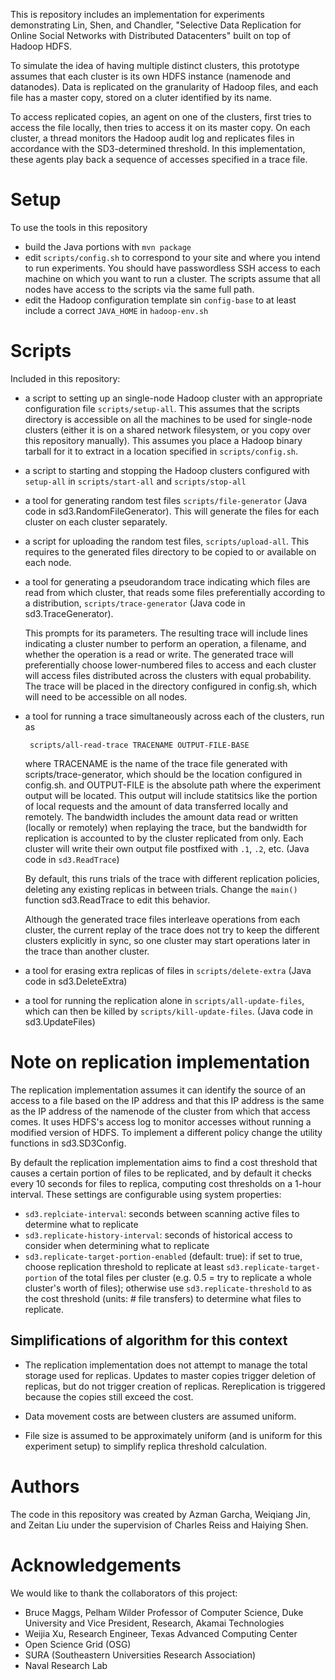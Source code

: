 This is repository includes an implementation for experiments demonstrating
Lin, Shen, and Chandler, "Selective Data Replication for Online Social Networks with Distributed Datacenters" built on top of Hadoop HDFS.

To simulate the idea of having multiple distinct clusters, this prototype assumes that each cluster is its own HDFS instance (namenode and datanodes).
Data is replicated on the granularity of Hadoop files, and each file has a master copy, stored on a cluter identified by its name.

To access replicated copies, an agent on one of the clusters, first tries to access the file locally, then tries to access it on its master copy.
On each cluster, a thread monitors the Hadoop audit log and replicates files in accordance with the SD3-determined threshold.
In this implementation, these agents play back a sequence of accesses specified in a trace file.

# Setup 

To use the tools in this repository

*  build the Java portions with `mvn package`
*  edit `scripts/config.sh` to correspond to your site and where you intend to run experiments. You should have passwordless
   SSH access to each machine on which you want to run a cluster. The scripts assume that all nodes have access to the 
   scripts via the same full path.
*  edit the Hadoop configuration template sin `config-base` to at least include a correct `JAVA_HOME` in `hadoop-env.sh`


# Scripts

Included in this repository:

*  a script to setting up an single-node Hadoop cluster with an appropriate configuration file `scripts/setup-all`.
   This assumes that the scripts directory is accessible on all the machines to be used for single-node clusters
   (either it is on a shared network filesystem, or you copy over this repository manually). This
   assumes you place a Hadoop binary tarball for it to extract in a location specified in `scripts/config.sh`.

*  a script to starting and stopping the Hadoop clusters configured with `setup-all` in `scripts/start-all` and
   `scripts/stop-all`

*  a tool for generating random test files `scripts/file-generator` (Java code in sd3.RandomFileGenerator). This
   will generate the files for each cluster on each cluster separately.

*  a script for uploading the random test files, `scripts/upload-all`.  This requires to the generated files directory to
   be copied to or available on each node.

*  a tool for generating a pseudorandom trace indicating which files are read from which cluster, that reads some
    files preferentially according to a distribution, `scripts/trace-generator` (Java code in sd3.TraceGenerator).

   This prompts for its parameters. The resulting trace will include lines indicating a cluster number to perform an operation,
   a filename, and whether the operation is a read or write.
   The generated trace will preferentially choose lower-numbered files to access and each cluster will access
   files distributed across the clusters with equal probability.
   The trace will be placed in the directory configured
   in config.sh, which will need to be accessible on all nodes.

*  a tool for running  a trace simultaneously across each of the clusters, run as 

        scripts/all-read-trace TRACENAME OUTPUT-FILE-BASE
  
   where TRACENAME is the name of the trace file generated with scripts/trace-generator, 
   which should be the location configured in config.sh.
   and OUTPUT-FILE is the absolute path where the experiment output will be located.
   This output will include statitsics like the portion of local requests and the amount of data transferred locally
   and remotely.
   The bandwidth includes the amount data read or written (locally or remotely) when replaying the trace, but the
   bandwidth for replication is accounted to by the cluster replicated from only.
   Each cluster will write their own output file postfixed with `.1`, `.2`, etc.
   (Java code in `sd3.ReadTrace`)

   By default, this runs trials of the trace with different replication policies, deleting any existing replicas in between trials.
   Change the `main()` function sd3.ReadTrace to edit this behavior.

   Although the generated trace files interleave operations from each cluster, the current replay of the trace does not
   try to keep the different clusters explicitly in sync, so one cluster may start operations later in the trace
   than another cluster.

*  a tool for erasing extra replicas of files in `scripts/delete-extra` (Java code in sd3.DeleteExtra)

*  a tool for running the replication alone in `scripts/all-update-files`, which can then be killed by `scripts/kill-update-files`.
   (Java code in sd3.UpdateFiles)

# Note on replication implementation

The replication implementation assumes it can identify the source of an access to a file based on the IP address and that this IP
address is the same as the IP address of the namenode of the cluster from which that access comes. It uses HDFS's access log to
monitor accesses without running a modified version of HDFS.
To implement a different policy change the utility functions in sd3.SD3Config.

By default the replication implementation aims to find a cost threshold that causes a certain portion of files to be replicated,
and by default it checks every 10 seconds for files to replica, computing cost thresholds on a 1-hour interval. These settings
are configurable using system properties:

*  `sd3.replciate-interval`: seconds between scanning active files to determine what to replicate
*  `sd3.replicate-history-interval`: seconds of historical access to consider when determining what to replicate
*  `sd3.replicate-target-portion-enabled` (default: true): if set to true, choose replication threshold to replicate at least
    `sd3.replicate-target-portion` of the total files per cluster (e.g. 0.5 = try to replicate a whole cluster's worth of files);
     otherwise use `sd3.replicate-threshold` to as the cost threshold (units: # file transfers) to determine what files to replicate.

## Simplifications of algorithm for this context

*  The replication implementation does not attempt to manage the total storage used for replicas. Updates to master copies
   trigger deletion of replicas, but do not trigger creation of replicas. Rereplication is triggered because the copies
   still exceed the cost.

*  Data movement costs are between clusters are assumed uniform.

*  File size is assumed to be approximately uniform (and is uniform for this experiment setup) to simplify replica threshold calculation.

# Authors

The code in this repository was created by Azman Garcha,  Weiqiang Jin, and Zeitan Liu under the supervision of Charles Reiss
and Haiying Shen.

# Acknowledgements

We would like to thank the collaborators of this project:

*  Bruce Maggs, Pelham Wilder Professor of Computer Science, Duke University and Vice President, Research, Akamai Technologies
*  Weijia Xu, Research Engineer, Texas Advanced Computing Center 
*  Open Science Grid (OSG)
*  SURA (Southeastern Universities Research Association) 
*  Naval Research Lab
